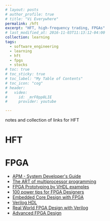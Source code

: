 ```yaml
---
# layout: posts
# author_profile: true
# title: "Vi Everywhere"
permalink: /hft
excerpt: "HFT, high-frequency trading, FPGAs"
# last_modified_at: 2016-11-03T11:13:12-04:00
collection: learning
tags:
  - software_engineering
  - learning
  - hft
  - fpgs
  - stocks
# toc: true
# toc_sticky: true
# toc_label: "My Table of Contents"
# toc_icon: "cog"
# header:
#   video:
#     id: _mrF0pp8LIE
#     provider: youtube

---
```


notes and collection of links for HFT

# HFT

# FPGA

- [APM - System Developer's Guide](https://www.oreilly.com/library/view/arm-system-developers/9781558608740/)
- [The ART of multiprocessor programming](https://www.amazon.com.au/dp/0124159508?ref_=mr_referred_us_au_au)
- [FPGA Prototyping by VHDL examples](https://onlinelibrary.wiley.com/doi/book/10.1002/9780470231630)
- [100 power tips for FPGA Designers](https://www.amazon.com.au/dp/1461186293?ref_=mr_referred_us_au_au)
- [Embedded Core Design with FPGA](https://www.amazon.com.au/dp/0071474811)
- [Verilog HDL]()
- [Real World FPGA Design with Verilog](https://www.amazon.com/Real-World-FPGA-Design-Verilog/dp/0130998516)
- [Advanced FPGA Design](https://www.amazon.com.au/dp/0470054379?ref_=mr_referred_us_au_au)



